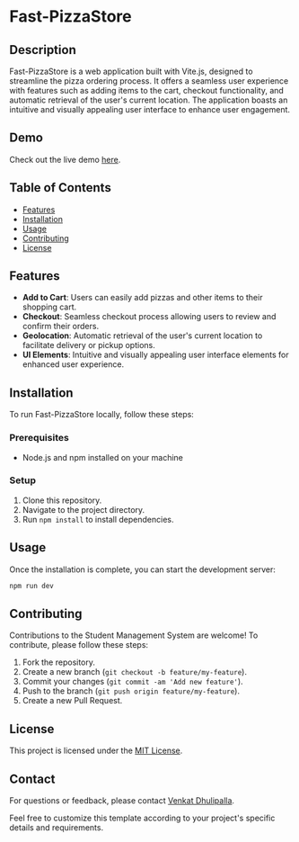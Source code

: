 # Fast-PizzaStore

## Description
Fast-PizzaStore is a web application built with Vite.js, designed to streamline the pizza ordering process. It offers a seamless user experience with features such as adding items to the cart, checkout functionality, and automatic retrieval of the user's current location. The application boasts an intuitive and visually appealing user interface to enhance user engagement.

## Demo
Check out the live demo [here](https://fast-pizzastore.netlify.app/). 


## Table of Contents
- [Features](#features)
- [Installation](#installation)
- [Usage](#usage)
- [Contributing](#contributing)
- [License](#license)

## Features
- **Add to Cart**: Users can easily add pizzas and other items to their shopping cart.
- **Checkout**: Seamless checkout process allowing users to review and confirm their orders.
- **Geolocation**: Automatic retrieval of the user's current location to facilitate delivery or pickup options.
- **UI Elements**: Intuitive and visually appealing user interface elements for enhanced user experience.

## Installation
To run Fast-PizzaStore locally, follow these steps:

### Prerequisites
- Node.js and npm installed on your machine

### Setup
1. Clone this repository.
2. Navigate to the project directory.
3. Run `npm install` to install dependencies.

## Usage
Once the installation is complete, you can start the development server:

```bash
npm run dev
```


## Contributing
Contributions to the Student Management System are welcome! To contribute, please follow these steps:
1. Fork the repository.
2. Create a new branch (`git checkout -b feature/my-feature`).
3. Commit your changes (`git commit -am 'Add new feature'`).
4. Push to the branch (`git push origin feature/my-feature`).
5. Create a new Pull Request.

## License
This project is licensed under the [MIT License](LICENSE).

## Contact
For questions or feedback, please contact [Venkat Dhulipalla](mailto:venkatdhulipalla21@gmail.com).

Feel free to customize this template according to your project's specific details and requirements.
